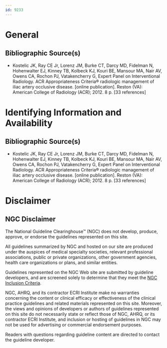 ```yaml
---
id: 9233
---
```


# General

## Bibliographic Source(s)

- Kostelic JK, Ray CE Jr, Lorenz JM, Burke CT, Darcy MD, Fidelman N, Hohenwalter EJ, Kinney TB, Kolbeck KJ, Kouri BE, Mansour MA, Nair AV, Owens CA, Rochon PJ, Vatakencherry G, Expert Panel on Interventional Radiology. ACR Appropriateness Criteria® radiologic management of iliac artery occlusive disease. [online publication]. Reston (VA): American College of Radiology (ACR); 2012. 8 p. [33 references]

# Identifying Information and Availability

## Bibliographic Source(s)

- Kostelic JK, Ray CE Jr, Lorenz JM, Burke CT, Darcy MD, Fidelman N, Hohenwalter EJ, Kinney TB, Kolbeck KJ, Kouri BE, Mansour MA, Nair AV, Owens CA, Rochon PJ, Vatakencherry G, Expert Panel on Interventional Radiology. ACR Appropriateness Criteria® radiologic management of iliac artery occlusive disease. [online publication]. Reston (VA): American College of Radiology (ACR); 2012. 8 p. [33 references]

# Disclaimer

## NGC Disclaimer

The National Guideline Clearinghouse™ (NGC) does not develop, produce, approve, or endorse the guidelines represented on this site.

All guidelines summarized by NGC and hosted on our site are produced under the auspices of medical specialty societies, relevant professional associations, public or private organizations, other government agencies, health care organizations or plans, and similar entities.

Guidelines represented on the NGC Web site are submitted by guideline developers, and are screened solely to determine that they meet the [NGC Inclusion Criteria](/help-and-about/summaries/inclusion-criteria).

NGC, AHRQ, and its contractor ECRI Institute make no warranties concerning the content or clinical efficacy or effectiveness of the clinical practice guidelines and related materials represented on this site. Moreover, the views and opinions of developers or authors of guidelines represented on this site do not necessarily state or reflect those of NGC, AHRQ, or its contractor ECRI Institute, and inclusion or hosting of guidelines in NGC may not be used for advertising or commercial endorsement purposes.

Readers with questions regarding guideline content are directed to contact the guideline developer.

